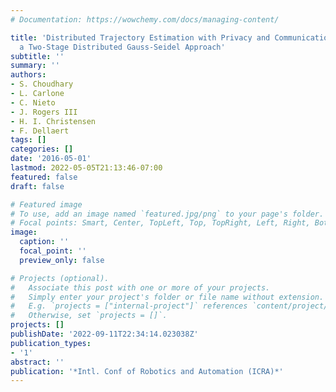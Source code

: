 ```yaml
---
# Documentation: https://wowchemy.com/docs/managing-content/

title: 'Distributed Trajectory Estimation with Privacy and Communication Constraints:
  a Two-Stage Distributed Gauss-Seidel Approach'
subtitle: ''
summary: ''
authors:
- S. Choudhary
- L. Carlone
- C. Nieto
- J. Rogers III
- H. I. Christensen
- F. Dellaert
tags: []
categories: []
date: '2016-05-01'
lastmod: 2022-05-05T21:13:46-07:00
featured: false
draft: false

# Featured image
# To use, add an image named `featured.jpg/png` to your page's folder.
# Focal points: Smart, Center, TopLeft, Top, TopRight, Left, Right, BottomLeft, Bottom, BottomRight.
image:
  caption: ''
  focal_point: ''
  preview_only: false

# Projects (optional).
#   Associate this post with one or more of your projects.
#   Simply enter your project's folder or file name without extension.
#   E.g. `projects = ["internal-project"]` references `content/project/deep-learning/index.md`.
#   Otherwise, set `projects = []`.
projects: []
publishDate: '2022-09-11T22:34:14.023038Z'
publication_types:
- '1'
abstract: ''
publication: '*Intl. Conf of Robotics and Automation (ICRA)*'
---
```

